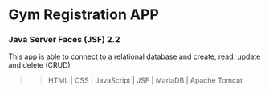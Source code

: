 # Gym Registration APP
### Java Server Faces (JSF) 2.2

This app is able to connect to a relational database and create, read, update and delete (CRUD) 

>> HTML | 
>> CSS | 
>> JavaScript | 
>> JSF | 
>> MariaDB | 
>> Apache Tomcat 
